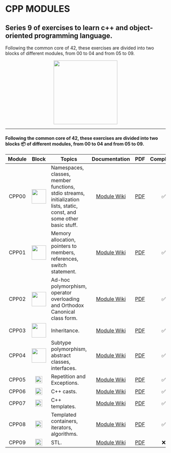 # CPP MODULES

## Series 9 of exercises to learn c++ and object-oriented programming language.
Following the common core of 42, these exercises are divided into two blocks of different modules, from 00 to 04 and from 05 to 09.

<p align="center">
    <img src="https://raw.githubusercontent.com/isocpp/logos/master/cpp_logo.png" width="200" height="auto">
</p>

-----------------

#### Following the common core of 42, these exercises are divided into two blocks :package: of different modules, from 00 to 04 and from 05 to 09.

| Module | Block | Topics | Documentation | PDF | Completed |
|:------:|:----:| ---- |:---------:|------|:-:|
| CPP00 | <img src="https://i.pinimg.com/originals/6a/e7/82/6ae782e87430b85f82ab965cc479c1a4.png" height="45px"> | Namespaces, classes, member functions, stdio streams, initialization lists, static, const, and some other basic stuff. | [Module Wiki]() | [PDF](https://github.com/dpavon-g/CPP_Modules/blob/master/Modules_PDF/CPP00.pdf) | :white_check_mark: |
| CPP01 | <img src="https://i.pinimg.com/originals/6a/e7/82/6ae782e87430b85f82ab965cc479c1a4.png" height="45px"> | Memory allocation, pointers to members, references, switch statement. | [Module Wiki]() | [PDF](https://github.com/dpavon-g/CPP_Modules/blob/master/Modules_PDF/CPP01.pdf) | :white_check_mark: |
| CPP02 | <img src="https://i.pinimg.com/originals/6a/e7/82/6ae782e87430b85f82ab965cc479c1a4.png" height="45px"> | Ad-hoc polymorphism, operator overloading and Orthodox Canonical class form. | [Module Wiki]() | [PDF](https://github.com/dpavon-g/CPP_Modules/blob/master/Modules_PDF/CPP02.pdf) | :white_check_mark: |
| CPP03 | <img src="https://i.pinimg.com/originals/6a/e7/82/6ae782e87430b85f82ab965cc479c1a4.png" height="45px"> | Inheritance. | [Module Wiki]() | [PDF](https://github.com/dpavon-g/CPP_Modules/blob/master/Modules_PDF/CPP03.pdf) | :white_check_mark: |
| CPP04 | <img src="https://i.pinimg.com/originals/6a/e7/82/6ae782e87430b85f82ab965cc479c1a4.png" height="45px"> | Subtype polymorphism, abstract classes, interfaces. | [Module Wiki]() | [PDF](https://github.com/dpavon-g/CPP_Modules/blob/master/Modules_PDF/CPP04.pdf) | :white_check_mark: |
| CPP05  | <img src="https://i.pinimg.com/originals/7f/5d/a5/7f5da5f20065187bfcb4dd7298c03c27.png" height="22px"> |Repetition and Exceptions. | [Module Wiki]() | [PDF](https://github.com/dpavon-g/CPP_Modules/blob/master/Modules_PDF/CPP05.pdf) | :white_check_mark: |
| CPP06  | <img src="https://i.pinimg.com/originals/7f/5d/a5/7f5da5f20065187bfcb4dd7298c03c27.png" height="22px"> |C++ casts. | [Module Wiki]() | [PDF](https://github.com/dpavon-g/CPP_Modules/blob/master/Modules_PDF/CPP06.pdf) | :white_check_mark: |
| CPP07  | <img src="https://i.pinimg.com/originals/7f/5d/a5/7f5da5f20065187bfcb4dd7298c03c27.png" height="22px"> |C++ templates. | [Module Wiki]() | [PDF](https://github.com/dpavon-g/CPP_Modules/blob/master/Modules_PDF/CPP07.pdf) | :white_check_mark: |
| CPP08  | <img src="https://i.pinimg.com/originals/7f/5d/a5/7f5da5f20065187bfcb4dd7298c03c27.png" height="22px"> |Templated containers, iterators, algorithms. | [Module Wiki]() | [PDF](https://github.com/dpavon-g/CPP_Modules/blob/master/Modules_PDF/CPP08.pdf) | :white_check_mark: |
| CPP09  | <img src="https://i.pinimg.com/originals/7f/5d/a5/7f5da5f20065187bfcb4dd7298c03c27.png" height="22px"> |STL. | [Module Wiki]() | [PDF](https://github.com/dpavon-g/CPP_Modules/blob/master/Modules_PDF/CPP09.pdf) | :x: |
